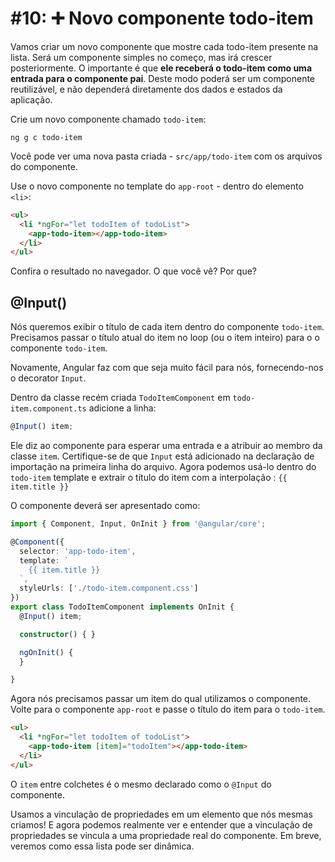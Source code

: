 # \#10: ➕ Novo componente todo-item

Vamos criar um novo componente que mostre cada todo-item presente na lista. Será um componente simples no começo, mas irá crescer posteriormente. O importante é que **ele receberá o todo-item como uma entrada para o componente pai**. Deste modo poderá ser um componente reutilizável, e não dependerá diretamente dos dados e estados da aplicação.

Crie um novo componente chamado `todo-item`: 

```
ng g c todo-item
```

Você pode ver uma nova pasta criada - `src/app/todo-item` com os arquivos do componente.

Use o novo componente no template do `app-root` - dentro do elemento `<li>`:

```html
<ul>
  <li *ngFor="let todoItem of todoList">
    <app-todo-item></app-todo-item>
  </li>
</ul>
```

Confira o resultado no navegador. O que você vê? Por que?

## @Input\(\)

Nós queremos exibir o título de cada item dentro do componente `todo-item`. Precisamos passar o título atual do item no loop (ou o item inteiro) para o o componente `todo-item`. 

Novamente, Angular faz com que seja muito fácil para nós, fornecendo-nos o decorator `Input`.

Dentro da classe recém criada `TodoItemComponent` em `todo-item.component.ts` adicione a linha:

```ts
@Input() item;
```

Ele diz ao componente para esperar uma entrada e a atribuir ao membro da classe `item`. Certifique-se de que `Input` está adicionado na declaração de importação na primeira linha do arquivo. Agora podemos usá-lo  dentro do `todo-item` template e extrair o título do item com a interpolação : `{{ item.title }}`

O componente deverá ser apresentado como:

```typescript
import { Component, Input, OnInit } from '@angular/core';

@Component({
  selector: 'app-todo-item',
  template: `
    {{ item.title }}
  `,
  styleUrls: ['./todo-item.component.css']
})
export class TodoItemComponent implements OnInit {
  @Input() item;

  constructor() { }

  ngOnInit() {
  }

}
```

Agora nós precisamos passar um item do qual utilizamos o componente. Volte para o componente `app-root` e passe o título do item para o `todo-item`.

```html
<ul>
  <li *ngFor="let todoItem of todoList">
    <app-todo-item [item]="todoItem"></app-todo-item>
  </li>
</ul>
```

O `item` entre colchetes é o mesmo declarado como o `@Input` do componente.

Usamos a vinculação de propriedades em um elemento que nós mesmas criamos! E agora podemos realmente ver e entender que a vinculação de propriedades se vincula a uma propriedade real do componente. Em breve, veremos como essa lista pode ser dinâmica.
